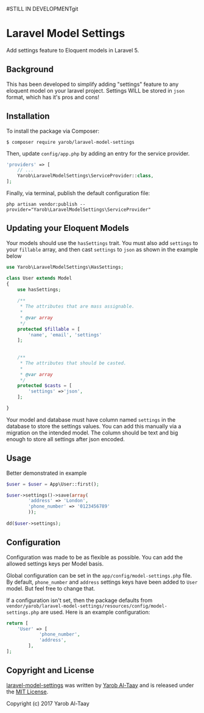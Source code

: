 #STILL IN DEVELOPMENTgit 

# Laravel Model Settings

Add settings feature to Eloquent models in Laravel 5.


## Background

This has been developed to simplify adding "settings" feature to any eloquent model on your laravel project. Settings WILL be stored in `json` format, which has it's pros and cons!

## Installation
To install the package via Composer:

```shell
$ composer require yarob/laravel-model-settings
```
Then, update `config/app.php` by adding an entry for the service provider.

```php
'providers' => [
    // ...
    Yarob\LaravelModelSettings\ServiceProvider::class,
];
```
Finally, via terminal, publish the default configuration file:

```shell
php artisan vendor:publish --provider="Yarob\LaravelModelSettings\ServiceProvider"
```
## Updating your Eloquent Models

Your models should use the `hasSettings` trait.
You must also add `settings` to your `fillable` array, and then cast `settings` to `json` as shown in the example below

```php
use Yarob\LaravelModelSettings\HasSettings;

class User extends Model
{
    use hasSettings;
    
    /**
     * The attributes that are mass assignable.
     *
     * @var array
     */
    protected $fillable = [
        'name', 'email', 'settings'
    ];
    
    
    /**
     * The attributes that should be casted.
     *
     * @var array
     */
    protected $casts = [
        'settings' =>'json',
    ];

}
```

Your model and database must have column named `settings` in the database to store the settings values. You can add this manually via a migration on the intended model. The column should be text and big enough to store all settings after json encoded.

## Usage

Better demonstrated in example

```php
$user = $user = App\User::first();

$user->settings()->save(array(
		'address' => 'London',
		'phone_number' => '0123456789'
	    ));
	    
dd($user->settings);
```
## Configuration

Configuration was made to be as flexible as possible. You can add the allowed settings keys per Model basis.

Global configuration can be set in the `app/config/model-settings.php` file. By default, `phone_number` and `address` settings keys have been added to `User` model. But feel free to change that.

If a configuration isn't set, then the package defaults from 
`vendor/yarob/laravel-model-settings/resources/config/model-settings.php` are used. 
Here is an example configuration:

```php
return [
    'User' => [
    		'phone_number',
    		'address',
    	],
];
```



## Copyright and License

[laravel-model-settings](https://github.com/EazyServer/laravel-model-settings)
was written by [Yarob Al-Taay](https://twitter.com/TheEpicVoyage) and is released under the 
[MIT License](LICENSE.md).

Copyright (c) 2017 Yarob Al-Taay